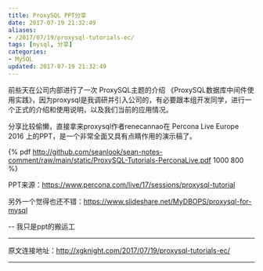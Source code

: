 ```yaml
---
title: ProxySQL PPT分享
date: 2017-07-19 21:32:49
aliases:
- /2017/07/19/proxysql-tutorials-ec/
tags: [mysql, 分享]
categories:
- MySQL
updated: 2017-07-19 21:32:49
---
```


前些天在公司内部进行了一次 ProxySQL主题的介绍 《ProxySQL数据库中间件使用实践》，因为proxysql是我调研并引入公司的，有必要跟本组开发同学，进行一个正式的介绍和使用说明，以及我们当前的应用情况。

分享比较偷懒，直接拿来proxysql作者renecannao在 Percona Live Europe 2016 上的PPT，是一个非常全面又具有点睛作用的演示稿了。

{% pdf http://github.com/seanlook/sean-notes-comment/raw/main/static/ProxySQL-Tutorials-PerconaLive.pdf 1000 800 %}

PPT来源：https://www.percona.com/live/17/sessions/proxysql-tutorial

另外一个觉得也还不错：https://www.slideshare.net/MyDBOPS/proxysql-for-mysql

-- 我只是ppt的搬运工

---

原文连接地址：http://xgknight.com/2017/07/19/proxysql-tutorials-ec/

---

